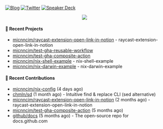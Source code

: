 [![Blog](https://img.shields.io/badge/Blog-0?style=flat-square&logo=gatsby&color=181717&logoColor=white)](https://micnncim.com)
[![Twitter](https://img.shields.io/badge/Twitter-0?style=flat-square&logo=twitter&color=1DA1F2&logoColor=white)](https://twitter.com/micnncim)
[![Speaker Deck](https://img.shields.io/badge/Speaker_Deck-0?style=flat-square&logo=speaker-deck&color=009287&logoColor=white)](https://speakerdeck.com/micnncim)

<p align="center">
<img src="https://github-readme-stats.vercel.app/api?username=micnncim&show_icons=true&count_private=true" />
</p>

#### 🍎 Recent Projects

- [micnncim/raycast-extension-open-link-in-notion](https://github.com/micnncim/raycast-extension-open-link-in-notion) - raycast-extension-open-link-in-notion
- [micnncim/test-gha-reusable-workflow](https://github.com/micnncim/test-gha-reusable-workflow)
- [micnncim/test-gha-composite-action](https://github.com/micnncim/test-gha-composite-action)
- [micnncim/nix-shell-example](https://github.com/micnncim/nix-shell-example) - nix-shell-example
- [micnncim/nix-darwin-example](https://github.com/micnncim/nix-darwin-example) - nix-darwin-example

#### 🌱 Recent Contributions

- [micnncim/nix-config](https://github.com/micnncim/nix-config) (4 days ago)
- [chmln/sd](https://github.com/chmln/sd) (1 month ago) - Intuitive find &amp; replace CLI (sed alternative)
- [micnncim/raycast-extension-open-link-in-notion](https://github.com/micnncim/raycast-extension-open-link-in-notion) (2 months ago) - raycast-extension-open-link-in-notion
- [micnncim/test-gha-composite-action](https://github.com/micnncim/test-gha-composite-action) (5 months ago)
- [github/docs](https://github.com/github/docs) (5 months ago) - The open-source repo for docs.github.com

